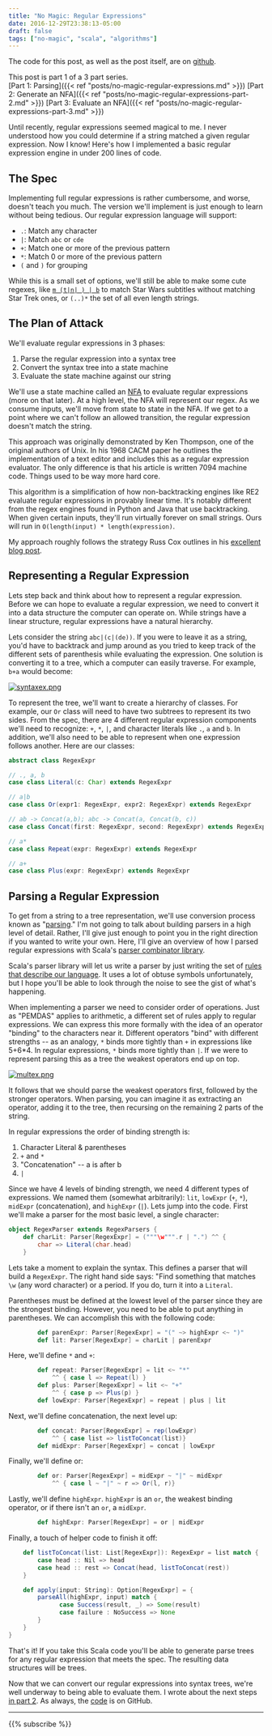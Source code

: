 ```yaml
---
title: "No Magic: Regular Expressions"
date: 2016-12-29T23:38:13-05:00
draft: false
tags: ["no-magic", "scala", "algorithms"]
---
```

The code for this post, as well as the post itself, are on [github](https://github.com/rcoh/toyregex).

This post is part 1 of a 3 part series.  
[Part 1: Parsing]({{< ref "posts/no-magic-regular-expressions.md" >}})
[Part 2: Generate an NFA]({{< ref "posts/no-magic-regular-expressions-part-2.md" >}})
[Part 3: Evaluate an NFA]({{< ref "posts/no-magic-regular-expressions-part-3.md" >}})

Until recently, regular expressions seemed magical to me. I never understood how you could determine if a string matched a given regular expression. Now I know! Here's how I implemented a basic regular expression engine in under 200 lines of code.
## The Spec ##
Implementing full regular expressions is rather cumbersome, and worse, doesn't teach you much. The version we'll implement is just enough to learn without being tedious. Our regular expression language will support:

* `.`: Match any character
* ``|``: Match ``abc`` or ``cde``
* ``+``: Match one or more of the previous pattern
* ``*``: Match 0 or more of the previous pattern
* ``(`` and ``)`` for grouping

While this is a small set of options, we'll still be able to make some cute regexes, like [``m (t|n| ) | b``](http://xkcd.com/1313/) to match Star Wars subtitles without matching Star Trek ones, or ``(..)*`` the set of all even length strings.

## The Plan of Attack ##

We'll evaluate regular expressions in 3 phases:

1. Parse the regular expression into a syntax tree
2. Convert the syntax tree into a state machine
3. Evaluate the state machine against our string

We'll use a state machine called an [NFA](http://en.wikipedia.org/wiki/Nondeterministic_finite_automaton) to evaluate regular expressions (more on that later). At a high level, the NFA will represent our regex. As we consume inputs, we'll move from state to state in the NFA. If we get to a point where we can't follow an allowed transition, the regular expression doesn't match the string.

This approach was originally demonstrated by Ken Thompson, one of the original authors of Unix. In his 1968 CACM paper he outlines the implementation of a text editor and includes this as a regular expression evaluator. The only difference is that his article is written 7094 machine code. Things used to be way more hard core.

This algorithm is a simplification of how non-backtracking engines like RE2 evaluate regular expressions in provably linear time. It's notably different from the regex engines found in Python and Java that use backtracking. When given certain inputs, they'll run virtually forever on small strings. Ours will run in ``O(length(input) * length(expression)``.

My approach roughly follows the strategy Russ Cox outlines in his [excellent blog post](http://swtch.com/~rsc/regexp/regexp1.html).

## Representing a Regular Expression ##
Lets step back and think about how to represent a regular expression. Before we can hope to evaluate a regular expression, we need to convert it into a data structure the computer can operate on. While strings have a linear structure, regular expressions have a natural hierarchy.

Lets consider the string `abc|(c|(de))`. If you were to leave it as a string, you'd have to backtrack and jump around as you tried to keep track of the different sets of parenthesis while evaluating the expression. One solution is converting it to a tree, which a computer can easily traverse. For example, ``b+a`` would become:

[![syntaxex.png](https://svbtleusercontent.com/utcttrpai2yaw_small.png)](https://svbtleusercontent.com/utcttrpai2yaw.png)  

To represent the tree, we'll want to create a hierarchy of classes. For example, our ``Or`` class will need to have two subtrees to represent its two sides. From the spec, there are 4 different regular expression components we'll need to recognize: ``+``, ``*``, ``|``, and character literals like ``.``, ``a`` and ``b``. In addition, we'll also need to be able to represent when one expression follows another. Here are our classes:

```scala    
abstract class RegexExpr

// ., a, b
case class Literal(c: Char) extends RegexExpr

// a|b
case class Or(expr1: RegexExpr, expr2: RegexExpr) extends RegexExpr

// ab -> Concat(a,b); abc -> Concat(a, Concat(b, c))
case class Concat(first: RegexExpr, second: RegexExpr) extends RegexExpr

// a*
case class Repeat(expr: RegexExpr) extends RegexExpr

// a+
case class Plus(expr: RegexExpr) extends RegexExpr
```

## Parsing a Regular Expression

To get from a string to a tree representation, we'll use conversion process known as "[parsing](http://en.wikipedia.org/wiki/Parsing)." I'm not going to talk about building parsers in a high level of detail. Rather, I'll give just enough to point you in the right direction if you wanted to write your own. Here, I'll give an overview of how I parsed regular expressions with Scala's [parser combinator library](http://www.scala-lang.org/api/2.10.3/index.html#scala.util.parsing.combinator.Parsers).

Scala's parser library will let us write a parser by just writing the set of [rules that describe our language](http://en.wikipedia.org/wiki/Formal_grammar). It uses a lot of obtuse symbols unfortunately, but I hope you'll be able to look through the noise to see the gist of what's happening.

When implementing a parser we need to consider order of operations. Just as "PEMDAS" applies to arithmetic, a different set of rules apply to regular expressions. We can express this more formally with the idea of an operator "binding" to the characters near it. Different operators "bind" with different strengths -- as an analogy, `*` binds more tightly than `+` in expressions like 5+6*4. In regular expressions, `*` binds more tightly than `|`. If we were to represent parsing this as a tree the weakest operators end up on top.

[![multex.png](https://svbtleusercontent.com/sstquqt5mol21w_small.png)](https://svbtleusercontent.com/sstquqt5mol21w.png)

It follows that we should parse the weakest operators first, followed by the stronger operators. When parsing, you can imagine it as extracting an operator, adding it to the tree, then recursing on the remaining 2 parts of the string.

In regular expressions the order of binding strength is:

1. Character Literal & parentheses
2. `+` and `*`
3. "Concatenation" -- a is after b
4. `|`

Since we have 4 levels of binding strength, we need 4 different types of expressions. We named them (somewhat arbitrarily): `lit`, `lowExpr` (`+`, `*`), `midExpr` (concatenation), and `highExpr` (`|`). Lets jump into the code. First we'll make a parser for the most basic level, a single character:

```scala
object RegexParser extends RegexParsers {
	def charLit: Parser[RegexExpr] = ("""\w""".r | ".") ^^ {
	    char => Literal(char.head)
	}
```

Lets take a moment to explain the syntax. This defines a parser that will build a ``RegexExpr``. The right hand side says: "Find something that matches ``\w`` (any word character) or a period. If you do, turn it into a ``Literal``.

Parentheses must be defined at the lowest level of the parser since they are the strongest binding. However, you need to be able to put anything in parentheses. We can accomplish this with the following code:

```scala
        def parenExpr: Parser[RegexExpr] = "(" ~> highExpr <~ ")"
        def lit: Parser[RegexExpr] = charLit | parenExpr
```

Here, we'll define ``*`` and ``+``:

```scala
        def repeat: Parser[RegexExpr] = lit <~ "*"
            ^^ { case l => Repeat(l) }
        def plus: Parser[RegexExpr] = lit <~ "+"
            ^^ { case p => Plus(p) }
        def lowExpr: Parser[RegexExpr] = repeat | plus | lit
```

Next, we'll define concatenation, the next level up:

```scala
        def concat: Parser[RegexExpr] = rep(lowExpr)
            ^^ { case list => listToConcat(list)}
        def midExpr: Parser[RegexExpr] = concat | lowExpr
```

Finally, we'll define or:

```scala
        def or: Parser[RegexExpr] = midExpr ~ "|" ~ midExpr
            ^^ { case l ~ "|" ~ r => Or(l, r)}
```

Lastly, we'll define ``highExpr``. ``highExpr`` is an ``or``, the weakest binding operator, or if there isn't an ``or``, a ``midExpr``.

```scala
        def highExpr: Parser[RegexExpr] = or | midExpr
```

Finally, a touch of helper code to finish it off:

```scala
    def listToConcat(list: List[RegexExpr]): RegexExpr = list match {
        case head :: Nil => head
        case head :: rest => Concat(head, listToConcat(rest))
    }

    def apply(input: String): Option[RegexExpr] = {
        parseAll(highExpr, input) match {
              case Success(result, _) => Some(result)
              case failure : NoSuccess => None
        }
    }
}
```

That's it! If you take this Scala code you'll be able to generate parse trees for any regular expression that meets the spec. The resulting data structures will be trees.

Now that we can convert our regular expressions into syntax trees, we're well underway to being able to evaluate them. I wrote about the next steps [in part 2](posts/no-magic-regular-expressions-part-2). As always, the [code](https://www.github.com/rcoh/toyregex) is on GitHub.

***
{{% subscribe %}}
